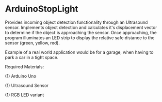 # ArduinoStopLight

Provides incoming object detection functionality through an Ultrasound sensor. Implements object detection and calculates it's displacement vector to determine if the object is approaching the sensor. Once approaching, the program illuminates an LED strip to display the relative safe distance to the sensor (green, yellow, red).

Example of a real world application would be for a garage, when having to park a car in a tight space.


Required Materials:

  (1) Arduino Uno
  
  (1) Ultrasound Sensor
  
  (1) RGB LED variant
